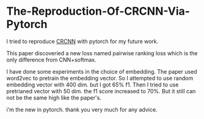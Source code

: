 # The-Reproduction-Of-CRCNN-Via-Pytorch
I tried to reproduce [CRCNN](https://arxiv.org/abs/1504.06580) with pytorch for my future work.

This paper discoveried a new loss named pairwise ranking loss which is the only difference from CNN+softmax.

I have done some experiments in the choice of embedding.
The paper used word2vec to pretrain the embedding vector. So I attempted to use random embedding vector with 400 dim.
but I got 65% f1. Then I tried to use pretrianed vector with 50 dim. the f1 score increased to 70%. But it still can not be the same high like the paper's.

i'm the new in pytorch. thank you very much for any advice.
